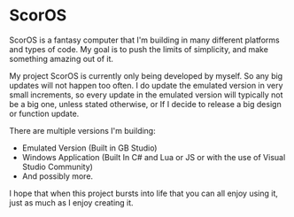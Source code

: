 # ScorOS
ScorOS is a fantasy computer that I'm building in many different platforms and types of code. My goal is to push the limits of simplicity, and make something amazing out of it.

My project ScorOS is currently only being developed by myself. So any big updates will not happen too often. I do update the emulated version in very small increments, so every update in the emulated version will typically not be a big one, unless stated otherwise, or If I decide to release a big design or function update.

There are multiple versions I'm building:
- Emulated Version (Built in GB Studio)
- Windows Application (Built In C# and Lua or JS or with the use of Visual Studio Community)
- And possibly more.

I hope that when this project bursts into life that you can all enjoy using it, just as much as I enjoy creating it.

